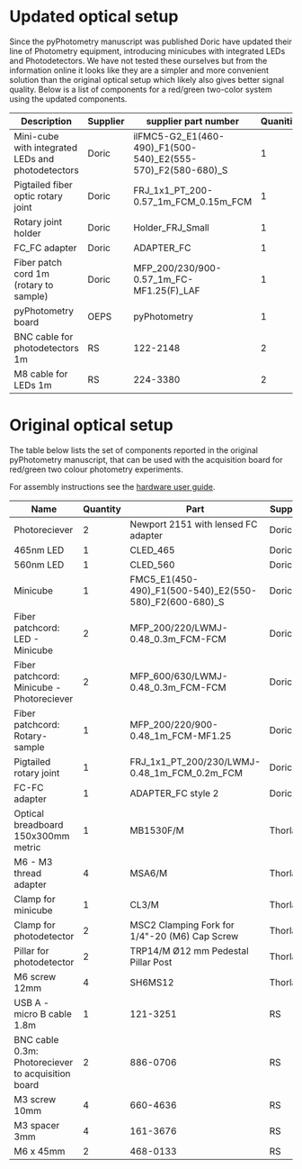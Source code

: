 # Updated optical setup

Since the pyPhotometry manuscript was published Doric have updated their line of Photometry equipment, introducing minicubes with integrated LEDs and Photodetectors.  We have not tested these ourselves but from the information online it looks like they are a simpler and more convenient solution than the original optical setup which likely also gives better signal quality.  Below is a list of components for a red/green two-color system using the updated components. 

| Description                                       | Supplier | supplier part number                                        | Quanitity |
| ------------------------------------------------- | -------- | ----------------------------------------------------------- | --------- |
| Mini-cube with integrated LEDs and photodetectors | Doric    | ilFMC5-G2_E1(460-490)_F1(500-540)_E2(555-570)_F2(580-680)_S | 1         |
| Pigtailed fiber optic rotary joint                | Doric    | FRJ_1x1_PT_200-0.57_1m_FCM_0.15m_FCM                        | 1         |
| Rotary joint holder                               | Doric    | Holder_FRJ_Small                                            | 1         |
| FC_FC adapter                                     | Doric    | ADAPTER_FC                                                  | 1         |
| Fiber patch cord 1m  (rotary to sample)           | Doric    | MFP_200/230/900-0.57_1m_FC-MF1.25(F)_LAF                    | 1         |
| pyPhotometry board                                | OEPS     | pyPhotometry                                                | 1         |
| BNC cable for photodetectors 1m                   | RS       | 122-2148                                                    | 2         |
| M8 cable for LEDs 1m                              | RS       | 224-3380                                                    | 2         |

# Original optical setup

The table below lists the set of components reported in the original pyPhotometry manuscript, that can be used with the acquisition board for red/green two colour photometry experiments.

For assembly instructions see the [hardware user guide](../user-guide/hardware.md#assembly-instructions).

| Name                                                 | Quantity | Part                                                   | Supplier |
| ---------------------------------------------------- | -------- | ------------------------------------------------------ | -------- |
| Photoreciever                                        | 2        | Newport 2151 with lensed FC adapter                    | Doric    |
| 465nm   LED                                          | 1        | CLED_465                                               | Doric    |
| 560nm   LED                                          | 1        | CLED_560                                               | Doric    |
| Minicube                                             | 1        | FMC5_E1(450-490)_F1(500-540)_E2(550-580)_F2(600-680)_S | Doric    |
| Fiber patchcord:  LED - Minicube                     | 2        | MFP_200/220/LWMJ-0.48_0.3m_FCM-FCM                     | Doric    |
| Fiber patchcord:  Minicube - Photoreciever           | 2        | MFP_600/630/LWMJ-0.48_0.3m_FCM-FCM                     | Doric    |
| Fiber   patchcord: Rotary-sample                     | 1        | MFP_200/220/900-0.48_1m_FCM-MF1.25                     | Doric    |
| Pigtailed   rotary joint                             | 1        | FRJ_1x1_PT_200/230/LWMJ-0.48_1m_FCM_0.2m_FCM           | Doric    |
| FC-FC adapter                                        | 1        | ADAPTER_FC style 2                                     | Doric    |
| Optical breadboard 150x300mm metric                  | 1        | MB1530F/M                                              | Thorlabs |
| M6 - M3   thread adapter                             | 4        | MSA6/M                                                 | Thorlabs |
| Clamp   for minicube                                 | 1        | CL3/M                                                  | Thorlabs |
| Clamp for photodetector                              | 2        | MSC2 Clamping Fork for 1/4"-20 (M6) Cap Screw          | Thorlabs |
| Pillar   for photodetector                           | 2        | TRP14/M Ø12 mm Pedestal Pillar   Post                  | Thorlabs |
| M6 screw   12mm                                      | 4        | SH6MS12                                                | Thorlabs |
| USB A -   micro B cable 1.8m                         | 1        | 121-3251                                               | RS       |
| BNC   cable 0.3m: Photoreciever to acquisition board | 2        | 886-0706                                               | RS       |
| M3 screw   10mm                                      | 4        | 660-4636                                               | RS       |
| M3   spacer 3mm                                      | 4        | 161-3676                                               | RS       |
| M6 x   45mm                                          | 2        | 468-0133                                               | RS       |

